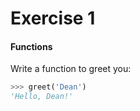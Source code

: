 # Exercise 1

#### Functions

Write a function to greet you:

```python
>>> greet('Dean')
'Hello, Dean!'
```